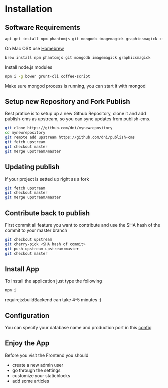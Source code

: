 # Installation

## Software Requirements

```sh
apt-get install npm phantomjs git mongodb imagemagick graphicsmagick zip
```

On Mac OSX use [Homebrew](http://brew.sh/)
```sh
brew install npm phantomjs git mongodb imagemagick graphicsmagick
```

Install node.js modules
```sh
npm i -g bower grunt-cli coffee-script
```

Make sure mongod process is running, you can start it with mongod


## Setup new Repository and Fork Publish
Best pratice is to setup up a new Github Repository, clone it  and add publish-cms as upstream, so you can sync updates from publish-cms.
```sh
git clone https://github.com/dni/mynewrepository
cd mynewrepository
git remote add upstream https://github.com/dni/publish-cms
git fetch upstream
git checkout master
git merge upstream/master
```

## Updating publish
If your project is setted up right as a fork
```sh
git fetch upstream
git checkout master
git merge upstream/master
```

## Contribute back to publish
First commit all feature you want to contribute and use the SHA hash of the commit to your master branch
```sh
git checkout upstream
git cherry-pick <SHA hash of commit>
git push upstream upstream:master
git checkout master
```

## Install App
To Install the application just type the following
```sh
npm i
```
requirejs:buildBackend can take 4-5 minutes :(

## Configuration
You can specify your database name and production port in this [config](configuration.json)

## Enjoy the App
Before you visit the Frontend you should
* create a new admin user
* go through the settings
* customize your staticblocks
* add some articles
